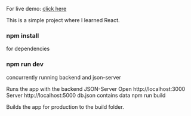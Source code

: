 For live demo: [click here](https://github-finder-gemhar.netlify.com)

This is a simple project where I learned React.

### **npm install**

for dependencies

### **npm run dev**

concurrently running backend and json-server

Runs the app with the backend JSON-Server Open http://localhost:3000 Server http://localhost:5000 db.json contains data npm run build

Builds the app for production to the build folder.
